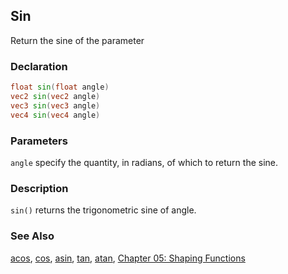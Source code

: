 ## Sin
Return the sine of the parameter

### Declaration
```glsl
float sin(float angle)  
vec2 sin(vec2 angle)  
vec3 sin(vec3 angle)  
vec4 sin(vec4 angle)
```

### Parameters
```angle``` specify the quantity, in radians, of which to return the sine.

### Description
```sin()``` returns the trigonometric sine of angle.

<div class="simpleFunction" data="y = sin(x); "></div>

### See Also
[acos](/glossary/?search=acos), [cos](/glossary/?search=cos), [asin](/glossary/?search=asin), [tan](/glossary/?search=tan), [atan](/glossary/?search=atan), [Chapter 05: Shaping Functions](/05/)